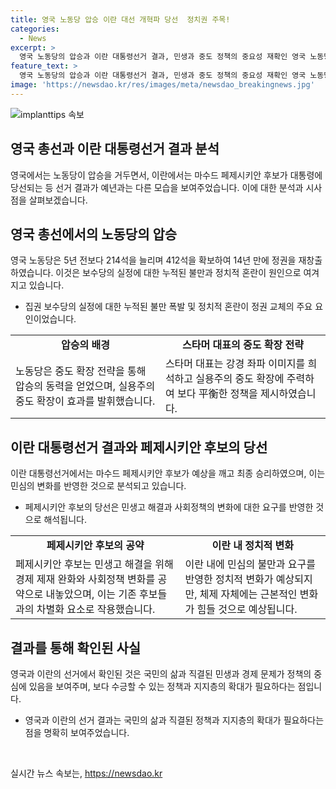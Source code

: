 ```yaml
---
title: 영국 노동당 압승 이란 대선 개혁파 당선  정치권 주목!
categories:
  - News
excerpt: >
  영국 노동당의 압승과 이란 대통령선거 결과, 민생과 중도 정책의 중요성 재확인 영국 노동당은 14년 만에 압승을 거두고, 이란 대통령선거에서는 마수드 페제시키안 후보가 승리했다. 이들 선거 결과는 중도 정책의 효과와 민생 문제의 중요성을 강조하며, 국민의 삶과 직결된 정책 추진과 지지층 확대의 필요성을 보여주었다. 두 선거는 국가의 미래를 위한 고민과 준비가 필요함을 상기시키고 있다.
feature_text: >
  영국 노동당의 압승과 이란 대통령선거 결과, 민생과 중도 정책의 중요성 재확인 영국 노동당은 14년 만에 압승을 거두고, 이란 대통령선거에서는 마수드 페제시키안 후보가 승리했다. 이들 선거 결과는 중도 정책의 효과와 민생 문제의 중요성을 강조하며, 국민의 삶과 직결된 정책 추진과 지지층 확대의 필요성을 보여주었다. 두 선거는 국가의 미래를 위한 고민과 준비가 필요함을 상기시키고 있다.
image: 'https://newsdao.kr/res/images/meta/newsdao_breakingnews.jpg'
---
```


<p><img src="https://newsdao.kr/res/images/meta/newsdao_breakingnews.jpg" alt="implanttips 속보" /></p>

<h2 data-ke-size="size26">영국 총선과 이란 대통령선거 결과 분석</h2>

<p data-ke-size="size16">영국에서는 노동당이 압승을 거두면서, 이란에서는 마수드 페제시키안 후보가 대통령에 당선되는 등 선거 결과가 예년과는 다른 모습을 보여주었습니다. 이에 대한 분석과 시사점을 살펴보겠습니다.</p>

<h2 data-ke-size="size24">영국 총선에서의 노동당의 압승</h2>

<p data-ke-size="size16">영국 노동당은 5년 전보다 214석을 늘리며 412석을 확보하여 14년 만에 정권을 재창출하였습니다. 이것은 보수당의 실정에 대한 누적된 불만과 정치적 혼란이 원인으로 여겨지고 있습니다.</p>

<ul>
<li>집권 보수당의 실정에 대한 누적된 불만 폭발 및 정치적 혼란이 정권 교체의 주요 요인이었습니다.</li>
</ul>

<table>
    <tr>
        <td style="text-align: center; height: 17px;"><b>압승의 배경</b></td>
        <td style="text-align: center; height: 17px;"><b>스타머 대표의 중도 확장 전략</b></td>
    </tr>
    <tr>
        <td style="text-align: left;">노동당은 중도 확장 전략을 통해 압승의 동력을 얻었으며, 실용주의 중도 확장이 효과를 발휘했습니다.</td>
        <td style="text-align: left;">스타머 대표는 강경 좌파 이미지를 희석하고 실용주의 중도 확장에 주력하여 보다 平衡한 정책을 제시하였습니다.</td>
    </tr>
</table>

<h2 data-ke-size="size24">이란 대통령선거 결과와 페제시키안 후보의 당선</h2>

<p data-ke-size="size16">이란 대통령선거에서는 마수드 페제시키안 후보가 예상을 깨고 최종 승리하였으며, 이는 민심의 변화를 반영한 것으로 분석되고 있습니다.</p>

<ul>
<li>페제시키안 후보의 당선은 민생고 해결과 사회정책의 변화에 대한 요구를 반영한 것으로 해석됩니다.</li>
</ul>

<table>
    <tr>
        <td style="text-align: center; height: 17px;"><b>페제시키안 후보의 공약</b></td>
        <td style="text-align: center; height: 17px;"><b>이란 내 정치적 변화</b></td>
    </tr>
    <tr>
        <td style="text-align: left;">페제시키안 후보는 민생고 해결을 위해 경제 제재 완화와 사회정책 변화를 공약으로 내놓았으며, 이는 기존 후보들과의 차별화 요소로 작용했습니다.</td>
        <td style="text-align: left;">이란 내에 민심의 불만과 요구를 반영한 정치적 변화가 예상되지만, 체제 자체에는 근본적인 변화가 힘들 것으로 예상됩니다.</td>
    </tr>
</table>

<h2 data-ke-size="size24">결과를 통해 확인된 사실</h2>

<p data-ke-size="size16">영국과 이란의 선거에서 확인된 것은 국민의 삶과 직결된 민생과 경제 문제가 정책의 중심에 있음을 보여주며, 보다 수긍할 수 있는 정책과 지지층의 확대가 필요하다는 점입니다.</p>

<ul>
<li>영국과 이란의 선거 결과는 국민의 삶과 직결된 정책과 지지층의 확대가 필요하다는 점을 명확히 보여주었습니다.</li>
</ul>

<p data-ke-size="size16">&nbsp;</p>
실시간 뉴스 속보는, <a href="https://newsdao.kr" rel="dofollow">https://newsdao.kr</a>


